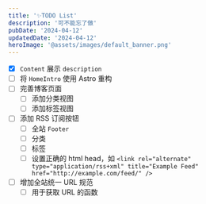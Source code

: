 ```yaml
---
title: '✨TODO List'
description: '可不能忘了做'
pubDate: '2024-04-12'
updatedDate: '2024-04-12'
heroImage: '@assets/images/default_banner.png'
---
```


- [x] `Content` 展示 `description`
- [ ] 将 `HomeIntro` 使用 Astro 重构
- [ ] 完善博客页面
  - [ ] 添加分类视图
  - [ ] 添加标签视图
- [ ] 添加 RSS 订阅按钮
  - [ ] 全站 `Footer`
  - [ ] 分类
  - [ ] 标签
  - [ ] 设置正确的 html head，如 `<link rel="alternate" type="application/rss+xml" title="Example Feed" href="http://example.com/feed/" />`
- [ ] 增加全站统一 URL 规范
  - [ ] 用于获取 URL 的函数
